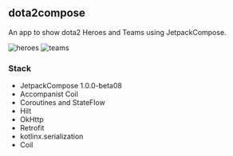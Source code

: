 ## dota2compose

An app to show dota2 Heroes and Teams using JetpackCompose.

![heroes](https://user-images.githubusercontent.com/33685811/120830471-d1a85600-c55e-11eb-9f0b-9aef941eea68.png)
![teams](https://user-images.githubusercontent.com/33685811/120830475-d240ec80-c55e-11eb-93c7-77d81263a045.png)

### Stack
- JetpackCompose 1.0.0-beta08
- Accompanist Coil
- Coroutines and StateFlow
- Hilt
- OkHttp
- Retrofit
- kotlinx.serialization
- Coil
